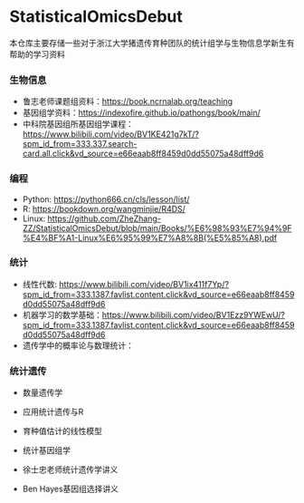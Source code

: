 # StatisticalOmicsDebut

本仓库主要存储一些对于浙江大学猪遗传育种团队的统计组学与生物信息学新生有帮助的学习资料

### 生物信息

+ 鲁志老师课题组资料：https://book.ncrnalab.org/teaching
+ 基因组学资料：https://indexofire.github.io/pathongs/book/main/
+ 中科院基因组所基因组学课程：https://www.bilibili.com/video/BV1KE421g7kT/?spm_id_from=333.337.search-card.all.click&vd_source=e66eaab8ff8459d0dd55075a48dff9d6

### 编程

+ Python: https://python666.cn/cls/lesson/list/
+ R: https://bookdown.org/wangminjie/R4DS/
+ Linux: https://github.com/ZheZhang-ZZ/StatisticalOmicsDebut/blob/main/Books/%E6%98%93%E7%94%9F%E4%BF%A1-Linux%E6%95%99%E7%A8%8B(%E5%85%A8).pdf

### 统计

+ 线性代数: https://www.bilibili.com/video/BV1ix411f7Yp/?spm_id_from=333.1387.favlist.content.click&vd_source=e66eaab8ff8459d0dd55075a48dff9d6
+ 机器学习的数学基础：https://www.bilibili.com/video/BV1Ezz9YWEwU/?spm_id_from=333.1387.favlist.content.click&vd_source=e66eaab8ff8459d0dd55075a48dff9d6
+ 遗传学中的概率论与数理统计：

### 统计遗传

+ 数量遗传学

+ 应用统计遗传与R

+ 育种值估计的线性模型

+ 统计基因组学

+ 徐士忠老师统计遗传学讲义

+ Ben Hayes基因组选择讲义

  